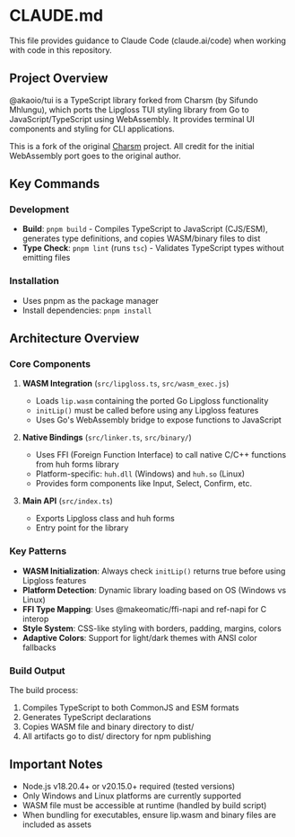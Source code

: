 # CLAUDE.md

This file provides guidance to Claude Code (claude.ai/code) when working with code in this repository.

## Project Overview

@akaoio/tui is a TypeScript library forked from Charsm (by Sifundo Mhlungu), which ports the Lipgloss TUI styling library from Go to JavaScript/TypeScript using WebAssembly. It provides terminal UI components and styling for CLI applications.

This is a fork of the original [Charsm](https://github.com/SfundoMhlungu/charsm) project. All credit for the initial WebAssembly port goes to the original author.

## Key Commands

### Development
- **Build**: `pnpm build` - Compiles TypeScript to JavaScript (CJS/ESM), generates type definitions, and copies WASM/binary files to dist
- **Type Check**: `pnpm lint` (runs `tsc`) - Validates TypeScript types without emitting files

### Installation
- Uses pnpm as the package manager
- Install dependencies: `pnpm install`

## Architecture Overview

### Core Components

1. **WASM Integration** (`src/lipgloss.ts`, `src/wasm_exec.js`)
   - Loads `lip.wasm` containing the ported Go Lipgloss functionality
   - `initLip()` must be called before using any Lipgloss features
   - Uses Go's WebAssembly bridge to expose functions to JavaScript

2. **Native Bindings** (`src/linker.ts`, `src/binary/`)
   - Uses FFI (Foreign Function Interface) to call native C/C++ functions from huh forms library
   - Platform-specific: `huh.dll` (Windows) and `huh.so` (Linux)
   - Provides form components like Input, Select, Confirm, etc.

3. **Main API** (`src/index.ts`)
   - Exports Lipgloss class and huh forms
   - Entry point for the library

### Key Patterns

- **WASM Initialization**: Always check `initLip()` returns true before using Lipgloss features
- **Platform Detection**: Dynamic library loading based on OS (Windows vs Linux)
- **FFI Type Mapping**: Uses @makeomatic/ffi-napi and ref-napi for C interop
- **Style System**: CSS-like styling with borders, padding, margins, colors
- **Adaptive Colors**: Support for light/dark themes with ANSI color fallbacks

### Build Output

The build process:
1. Compiles TypeScript to both CommonJS and ESM formats
2. Generates TypeScript declarations
3. Copies WASM file and binary directory to dist/
4. All artifacts go to dist/ directory for npm publishing

## Important Notes

- Node.js v18.20.4+ or v20.15.0+ required (tested versions)
- Only Windows and Linux platforms are currently supported
- WASM file must be accessible at runtime (handled by build script)
- When bundling for executables, ensure lip.wasm and binary files are included as assets